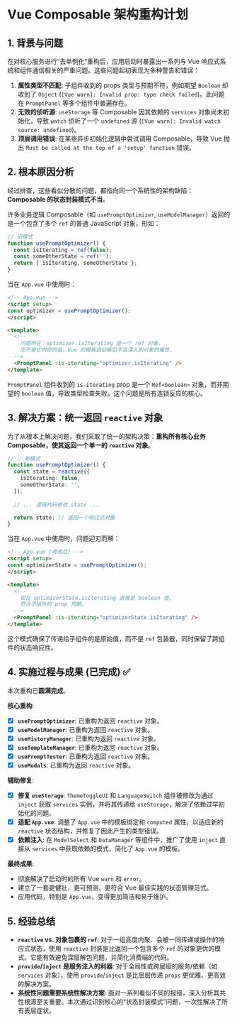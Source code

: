 # Vue Composable 架构重构计划

## 1. 背景与问题

在对核心服务进行“去单例化”重构后，应用启动时暴露出一系列与 Vue 响应式系统和组件通信相关的严重问题。这些问题起初表现为多种警告和错误：

1.  **属性类型不匹配**: 子组件收到的 props 类型与预期不符，例如期望 `Boolean` 却收到了 `Object` (`[Vue warn]: Invalid prop: type check failed`)。此问题在 `PromptPanel` 等多个组件中普遍存在。
2.  **无效的侦听源**: `useStorage` 等 Composable 因其依赖的 `services` 对象尚未初始化，导致 `watch` 侦听了一个 `undefined` 源 (`[Vue warn]: Invalid watch source: undefined`)。
3.  **顶层调用错误**: 在某些异步初始化逻辑中尝试调用 Composable，导致 Vue 抛出 `Must be called at the top of a 'setup' function` 错误。

## 2. 根本原因分析

经过排查，这些看似分散的问题，都指向同一个系统性的架构缺陷：**Composable 的状态封装模式不当**。

许多业务逻辑 Composable（如 `usePromptOptimizer`, `useModelManager`）返回的是一个包含了多个 `ref` 的普通 JavaScript 对象，形如：

```typescript
// 旧模式
function usePromptOptimizer() {
  const isIterating = ref(false);
  const someOtherState = ref('');
  return { isIterating, someOtherState }; 
}
```

当在 `App.vue` 中使用时：

```html
<!-- App.vue -->
<script setup>
const optimizer = usePromptOptimizer();
</script>

<template>
  <!-- 
    问题所在：optimizer.isIterating 是一个 ref 对象，
    而不是它内部的值。Vue 的模板自动解包不会深入到对象的属性。
  -->
  <PromptPanel :is-iterating="optimizer.isIterating" />
</template>
```

`PromptPanel` 组件收到的 `is-iterating` prop 是一个 `Ref<boolean>` 对象，而非期望的 `boolean` 值，导致类型检查失败。这个问题是所有连锁反应的核心。

## 3. 解决方案：统一返回 `reactive` 对象

为了从根本上解决问题，我们采取了统一的架构决策：**重构所有核心业务 Composable，使其返回一个单一的 `reactive` 对象**。

```typescript
// ✅ 新模式
function usePromptOptimizer() {
  const state = reactive({
    isIterating: false,
    someOtherState: '',
  });
  
  // ... 逻辑代码修改 state ...

  return state; // 返回一个响应式对象
}
```

当在 `App.vue` 中使用时，问题迎刃而解：

```html
<!-- App.vue (修改后) -->
<script setup>
const optimizerState = usePromptOptimizer();
</script>

<template>
  <!-- 
    现在 optimizerState.isIterating 直接是 boolean 值，
    符合子组件的 prop 预期。
  -->
  <PromptPanel :is-iterating="optimizerState.isIterating" />
</template>
```

这个模式确保了传递给子组件的是原始值，而不是 `ref` 包装器，同时保留了跨组件的状态响应性。

## 4. 实施过程与成果 (已完成) ✅

本次重构已**圆满完成**。

**核心重构**:
- [x] **`usePromptOptimizer`**: 已重构为返回 `reactive` 对象。
- [x] **`useModelManager`**: 已重构为返回 `reactive` 对象。
- [x] **`useHistoryManager`**: 已重构为返回 `reactive` 对象。
- [x] **`useTemplateManager`**: 已重构为返回 `reactive` 对象。
- [x] **`usePromptTester`**: 已重构为返回 `reactive` 对象。
- [x] **`useModals`**: 已重构为返回 `reactive` 对象。

**辅助修复**:
- [x] **修复 `useStorage`**: `ThemeToggleUI` 和 `LanguageSwitch` 组件被修改为通过 `inject` 获取 `services` 实例，并将其传递给 `useStorage`，解决了依赖过早初始化的问题。
- [x] **适配 `App.vue`**: 调整了 `App.vue` 中的模板绑定和 `computed` 属性，以适应新的 `reactive` 状态结构，并修复了因此产生的类型错误。
- [x] **依赖注入**: 在 `ModelSelect` 和 `DataManager` 等组件中，推广了使用 `inject` 直接从 `services` 中获取依赖的模式，简化了 `App.vue` 的模板。

**最终成果**:
- 彻底解决了启动时的所有 Vue `warn` 和 `error`。
- 建立了一套更健壮、更可预测、更符合 Vue 最佳实践的状态管理范式。
- 应用代码，特别是 `App.vue`，变得更加简洁和易于维护。

## 5. 经验总结

- **`reactive` vs. 对象包裹的 `ref`**: 对于一组高度内聚、会被一同传递或操作的响应式状态，使用 `reactive` 封装是比返回一个包含多个 `ref` 的对象更优的模式。它能有效避免深层解包问题，并简化消费端的代码。
- **`provide`/`inject` 是服务注入的利器**: 对于全局性或跨层级的服务/依赖（如 `services` 对象），使用 `provide`/`inject` 是比层层传递 `props` 更优雅、更高效的解决方案。
- **系统性问题需要系统性解决方案**: 面对一系列看似不同的报错，深入分析其共性根源至关重要。本次通过识别核心的“状态封装模式”问题，一次性解决了所有表层症状。
